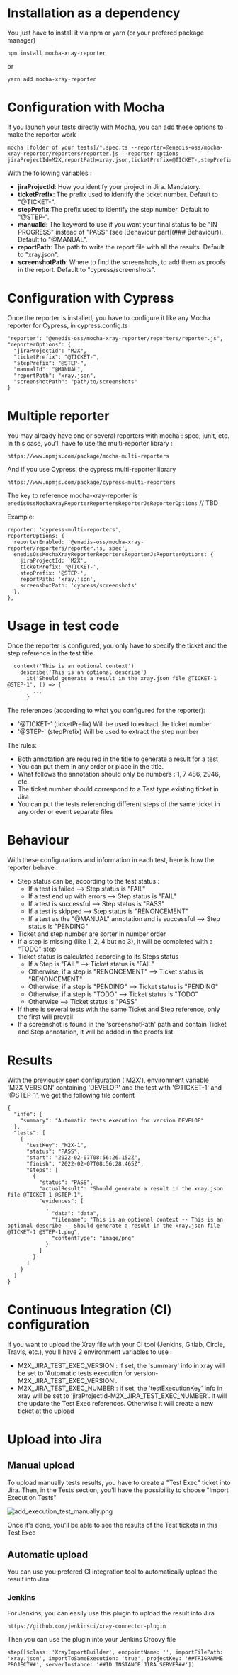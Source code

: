 # Installation as a dependency

You just have to install it via npm or yarn (or your prefered package manager)

    npm install mocha-xray-reporter

or

    yarn add mocha-xray-reporter

# Configuration with Mocha

If you launch your tests directly with Mocha, you can add these options to make the reporter work

    mocha [folder of your tests]/*.spec.ts --reporter=@enedis-oss/mocha-xray-reporter/reporters/reporter.js --reporter-options jiraProjectId=M2X,reportPath=xray.json,ticketPrefix=@TICKET-,stepPrefix=@STEP-,screenshotDir=screenshots,manualId=@MANUAL

With the following variables :

- **jiraProjectId**: How you identify your project in Jira. Mandatory.
- **ticketPrefix**: The prefix used to identify the ticket number. Default to "@TICKET-".
- **stepPrefix**:The prefix used to identify the step number. Default to "@STEP-".
- **manualId**: The keyword to use if you want your final status to be "IN PROGRESS" instead of "PASS" (see [Behaviour part](###
  Behaviour)). Default to "@MANUAL".
- **reportPath**: The path to write the report file with all the results. Default to "xray.json".
- **screenshotPath**: Where to find the screenshots, to add them as proofs in the report. Default to "cypress/screenshots".

# Configuration with Cypress

Once the reporter is installed, you have to configure it like any Mocha reporter for Cypress, in cypress.config.ts

    "reporter": "@enedis-oss/mocha-xray-reporter/reporters/reporter.js",
    "reporterOptions": {
      "jiraProjectId": "M2X",
      "ticketPrefix": "@TICKET-",
      "stepPrefix": "@STEP-",
      "manualId": "@MANUAL",
      "reportPath": "xray.json",
      "screenshotPath": "path/to/screenshots"
    }

# Multiple reporter

You may already have one or several reporters with mocha : spec, junit, etc. In this case, you'll have to use the multi-reporter library :

    https://www.npmjs.com/package/mocha-multi-reporters

And if you use Cypress, the cypress multi-reporter library

    https://www.npmjs.com/package/cypress-multi-reporters

The key to reference mocha-xray-reporter is `enedisOssMochaXrayReporterReportersReporterJsReporterOptions` // TBD

Example:

    reporter: 'cypress-multi-reporters',
    reporterOptions: {
      reporterEnabled: '@enedis-oss/mocha-xray-reporter/reporters/reporter.js, spec',
      enedisOssMochaXrayReporterReportersReporterJsReporterOptions: {
        jiraProjectId: 'M2X',
        ticketPrefix: '@TICKET-',
        stepPrefix: '@STEP-',
        reportPath: 'xray.json',
        screenshotPath: 'cypress/screenshots'
      },
    },

# Usage in test code

Once the reporter is configured, you only have to specify the ticket and the step reference in the test title

      context('This is an optional context')
        describe('This is an optional describe')
          it('Should generate a result in the xray.json file @TICKET-1 @STEP-1', () => {
            ...
          }

The references (according to what you configured for the reporter):

- '@TICKET-' (ticketPrefix) Will be used to extract the ticket number
- '@STEP-' (stepPrefix) Will be used to extract the step number

The rules:

- Both annotation are required in the title to generate a result for a test
- You can put them in any order or place in the title.
- What follows the annotation should only be numbers : 1, 7 486, 2946, etc.
- The ticket number should correspond to a Test type existing ticket in Jira
- You can put the tests referencing different steps of the same ticket in any order or event separate files

# Behaviour

With these configurations and information in each test, here is how the reporter behave :

- Step status can be, according to the test status :
  - If a test is failed --> Step status is "FAIL"
  - If a test end up with errors --> Step status is "FAIL"
  - If a test is successful --> Step status is "PASS"
  - If a test is skipped --> Step status is "RENONCEMENT"
  - If a test as the "@MANUAL" annotation and is successful --> Step status is "PENDING"
- Ticket and step number are sorter in number order
- If a step is missing (like 1, 2, 4 but no 3), it will be completed with a "TODO" step
- Ticket status is calculated according to its Steps status
  - If a Step is "FAIL" --> Ticket status is "FAIL"
  - Otherwise, if a step is "RENONCEMENT" --> Ticket status is "RENONCEMENT"
  - Otherwise, if a step is "PENDING" --> Ticket status is "PENDING"
  - Otherwise, if a step is "TODO" --> Ticket status is "TODO"
  - Otherwise --> Ticket status is "PASS"
- If there is several tests with the same Ticket and Step reference, only the first will prevail
- If a screenshot is found in the 'screenshotPath' path and contain Ticket and Step annotation, it will be added in the proofs list

# Results

With the previously seen configuration ('M2X'), environment variable 'M2X_VERSION' containing 'DEVELOP' and the test with '@TICKET-1' and
'@STEP-1', we get the following file content

    {
      "info": {
        "summary": "Automatic tests execution for version DEVELOP"
      },
      "tests": [
        {
          "testKey": "M2X-1",
          "status": "PASS",
          "start": "2022-02-07T08:56:26.152Z",
          "finish": "2022-02-07T08:56:28.465Z",
          "steps": [
            {
              "status": "PASS",
              "actualResult": "Should generate a result in the xray.json file @TICKET-1 @STEP-1",
              "evidences": [
                {
                  "data": "data",
                  "filename": "This is an optional context -- This is an optional describe -- Should generate a result in the xray.json file @TICKET-1 @STEP-1.png",
                  "contentType": "image/png"
                }
              ]
            }
          ]
        }
      ]
    }

# Continuous Integration (CI) configuration

If you want to upload the Xray file with your CI tool (Jenkins, Gitlab, Circle, Travis, etc.), you'll have 2 environment variables to use :

- M2X_JIRA_TEST_EXEC_VERSION : if set, the 'summary' info in xray will be set to 'Automatic tests execution for
  version-M2X_JIRA_TEST_EXEC_VERSION'.
- M2X_JIRA_TEST_EXEC_NUMBER : if set, the 'testExecutionKey' info in xray will be set to 'jiraProjectId-M2X_JIRA_TEST_EXEC_NUMBER'. It will
  the update the Test Exec references. Otherwise it will create a new ticket at the upload

# Upload into Jira

## Manual upload

To upload manually tests results, you have to create a "Test Exec" ticket into Jira. Then, in the Tests section, you'll have the possibility
to choose "Import Execution Tests"

![add_execution_test_manually.png](add_execution_test_manually.png)

Once it's done, you'll be able to see the results of the Test tickets in this Test Exec

## Automatic upload

You can use you prefered CI integration tool to automatically upload the result into Jira

### Jenkins

For Jenkins, you can easily use this plugin to upload the result into Jira

    https://github.com/jenkinsci/xray-connector-plugin

Then you can use the plugin into your Jenkins Groovy file

    step([$class: 'XrayImportBuilder', endpointName: '', importFilePath: 'xray.json', importToSameExecution: 'true', projectKey: '##TRIGRAMME PROJECT##', serverInstance: '##ID INSTANCE JIRA SERVER##'])
